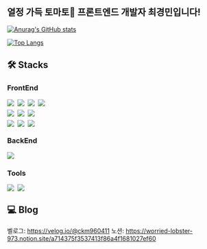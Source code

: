 ## 열정 가득 토마토🍅 프론트엔드 개발자 최경민입니다!

[![Anurag's GitHub stats](https://github-readme-stats.vercel.app/api?username=ckm960411&theme=react&show_icons=true)](https://github.com/anuraghazra/github-readme-stats)

[![Top Langs](https://github-readme-stats.vercel.app/api/top-langs/?username=ckm960411&layout=compact&theme=radicul)](https://github.com/metleeha)

## 🛠 Stacks

### FrontEnd

<div style="display: flex; gap: 8px; margin-bottom: 8px;">
  <img src="https://img.shields.io/badge/react-61DAFB?style=for-the-badge&logo=react&logoColor=black">
  <img src="https://img.shields.io/badge/javascript-F7DF1E?style=for-the-badge&logo=javascript&logoColor=black">
  <img src="https://img.shields.io/badge/next.js-111?style=for-the-badge&logo=Next.js">
  <img src="https://img.shields.io/badge/typescript-3178C6?style=for-the-badge&logo=typescript&logoColor=white">
</div>
<div style="display: flex; gap: 8px; margin-bottom: 8px;">
  <img src="https://img.shields.io/badge/Redux-764ABC?style=for-the-badge&logo=Redux&logoColor=white">
  <img src="https://img.shields.io/badge/styled_components-DB7093?style=for-the-badge&logo=styled-components&logoColor=white">
  <img src="https://img.shields.io/badge/emotion-DB7093?style=for-the-badge&logo=Emotion&logoColor=white">
</div>
<div style="display: flex; gap: 8px; margin-bottom: 8px;">
  <img src="https://img.shields.io/badge/html5-E34F26?style=for-the-badge&logo=html5&logoColor=white">
  <img src="https://img.shields.io/badge/css-1572B6?style=for-the-badge&logo=css3&logoColor=white">
  <img src="https://img.shields.io/badge/Sass-cc6699?style=for-the-badge&logo=Sass&logoColor=white">
</div>

### BackEnd

<div style="display: flex; gap: 8px; margin-bottom: 8px;">
  <img src="https://img.shields.io/badge/firebase-FFCA28?style=for-the-badge&logo=firebase&logoColor=black">
</div>

### Tools

<div style="display: flex; gap: 8px; margin-bottom: 8px;">
  <img src="https://img.shields.io/badge/github-181717?style=for-the-badge&logo=github&logoColor=white">
  <img src="https://img.shields.io/badge/Visual%20Studio%20Code-007ACC?style=for-the-badge&logo=Visual%20Studio%20Code&logoColor=white">
</div>

## 💻 Blog

벨로그: https://velog.io/@ckm960411
노션: https://worried-lobster-973.notion.site/a714375f3537413f86a4f1681027ef60
